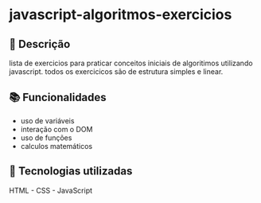 # javascript-algoritmos-exercicios
 
## 📝 Descrição
lista de exercicios para praticar conceitos iniciais de algoritimos utilizando javascript. todos os exercicicos são de estrutura simples e linear.

## 📚 Funcionalidades
 - uso de variáveis
 - interação com o DOM
 - uso de funções
 - calculos matemáticos

## 🔨 Tecnologias utilizadas
 HTML - CSS - JavaScript
